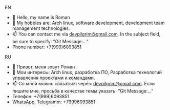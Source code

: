 EN
- 👋 Hello, my name is Roman
- 👀 My hobbies are: Arch linux, software development, development team management technologies.
- 📫 You can contact me via devpilgrim@gmail.com. In the subject field, be sure to specify: "Git Message:..."
- Phone number: +7(999)6093851

RU
- 👋 Привет, меня зовут Роман
- 👀 Мои интересы: Arch linux, разработка ПО, Разработка технологий управления проектами и командами.
- 📫 Со мной можно связаться через: devpilgrim@gmail.com. Если пишите мне, просьба в качестве темы указать: "Git Message:..."
- Телефон: +7(999)6093851
- WhatsApp, Telegramm: +79996093851


<!---
devpilgrin/devpilgrin is a ✨ special ✨ repository because its `README.md` (this file) appears on your GitHub profile.
You can click the Preview link to take a look at your changes.
--->
